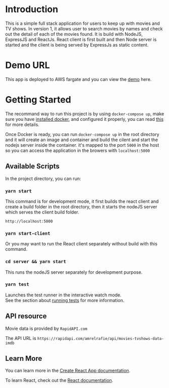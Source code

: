 # Introduction

This is a simple full stack application for users to keep up with movies and TV shows. In version 1,
it allows user to search movies by names and check out the detail of each of the movies found. It is
build with NodeJS, ExpressJS and ReactJs. React client is first built and then Node server is started
and the client is being served by ExpressJs as static content.

# Demo URL

This app is deployed to AWS fargate and you can view the [demo](http://3.94.158.145:5000/) here.

# Getting Started

The recommand way to run this project is by using `docker-compose up`, make sure you have [installed docker](https://www.docker.com/?utm_source=google&utm_medium=cpc&utm_campaign=dockerhomepage&utm_content=namer&utm_term=dockerhomepage&utm_budget=growth&gclid=Cj0KCQiAhMOMBhDhARIsAPVml-EL5wV4L0a85P7lPdSyg_CBr8TUYGK_BLEL2L3f9iLd2MpCJWGj9sMaAjOnEALw_wcB), and configured it properly, you can read [this](https://docs.docker.com/desktop/mac/install/) for more details.

Once Docker is ready, you can run `docker-compose up` in the root directory and it will create an image and container and build the cilent and start the nodejs server inside the container.
it's mapped to the port `5000` in the host so you can access the application in the browers with `localhost:5000`

## Available Scripts

In the project directory, you can run:

### `yarn start`

This command is for development mode, it first builds the react client and create a build folder in the root directory, then it starts the nodeJS server
which serves the client build folder.

`http://localhost:5000`

### `yarn start-client`

Or you may want to run the React client separately without build with this command.

### `cd server && yarn start`

This runs the nodeJS server separately for development purpose.

### `yarn test`

Launches the test runner in the interactive watch mode.\
See the section about [running tests](https://facebook.github.io/create-react-app/docs/running-tests) for more information.

## API resource

Movie data is provided by `RapidAPI.com`

The API URL is `https://rapidapi.com/amrelrafie/api/movies-tvshows-data-imdb`

## Learn More

You can learn more in the [Create React App documentation](https://facebook.github.io/create-react-app/docs/getting-started).

To learn React, check out the [React documentation](https://reactjs.org/).
